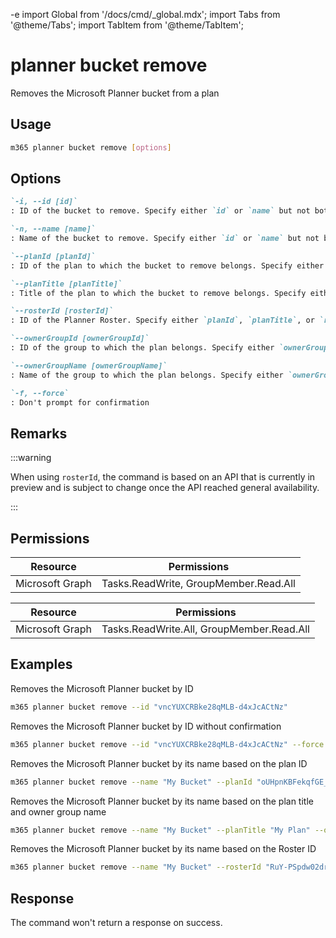 -e <!-- DISCLAIMER: All secrets, passwords, and sensitive values in this document are examples only and not real credentials. -->
import Global from '/docs/cmd/_global.mdx';
import Tabs from '@theme/Tabs';
import TabItem from '@theme/TabItem';

# planner bucket remove

Removes the Microsoft Planner bucket from a plan

## Usage

```sh
m365 planner bucket remove [options]
```

## Options

```md definition-list
`-i, --id [id]`
: ID of the bucket to remove. Specify either `id` or `name` but not both.

`-n, --name [name]`
: Name of the bucket to remove. Specify either `id` or `name` but not both.

`--planId [planId]`
: ID of the plan to which the bucket to remove belongs. Specify either `planId`, `planTitle`, or `rosterId` but not multiple when using `name`.

`--planTitle [planTitle]`
: Title of the plan to which the bucket to remove belongs. Specify either `planId`, `planTitle`, or `rosterId` but not multiple when using `name`.

`--rosterId [rosterId]`
: ID of the Planner Roster. Specify either `planId`, `planTitle`, or `rosterId` but not multiple when using `name`.

`--ownerGroupId [ownerGroupId]`
: ID of the group to which the plan belongs. Specify either `ownerGroupId` or `ownerGroupName` when using `planTitle`.

`--ownerGroupName [ownerGroupName]`
: Name of the group to which the plan belongs. Specify either `ownerGroupId` or `ownerGroupName` when using `planTitle`.

`-f, --force`
: Don't prompt for confirmation
```

<Global />

## Remarks

:::warning

When using `rosterId`, the command is based on an API that is currently in preview and is subject to change once the API reached general availability.

:::

## Permissions

<Tabs>
  <TabItem value="Delegated">

  | Resource        | Permissions                           |
  |-----------------|---------------------------------------|
  | Microsoft Graph | Tasks.ReadWrite, GroupMember.Read.All |

  </TabItem>
  <TabItem value="Application">

  | Resource        | Permissions                               |
  |-----------------|-------------------------------------------|
  | Microsoft Graph | Tasks.ReadWrite.All, GroupMember.Read.All |

  </TabItem>
</Tabs>

## Examples

Removes the Microsoft Planner bucket by ID

```sh
m365 planner bucket remove --id "vncYUXCRBke28qMLB-d4xJcACtNz"
```

Removes the Microsoft Planner bucket by ID without confirmation

```sh
m365 planner bucket remove --id "vncYUXCRBke28qMLB-d4xJcACtNz" --force
```

Removes the Microsoft Planner bucket by its name based on the plan ID

```sh
m365 planner bucket remove --name "My Bucket" --planId "oUHpnKBFekqfGE_PS6GGUZcAFY7b"
```

Removes the Microsoft Planner bucket by its name based on the plan title and owner group name

```sh
m365 planner bucket remove --name "My Bucket" --planTitle "My Plan" --ownerGroupName "My Group"
```

Removes the Microsoft Planner bucket by its name based on the Roster ID

```sh
m365 planner bucket remove --name "My Bucket" --rosterId "RuY-PSpdw02drevnYDTCJpgAEfoI"
```

## Response

The command won't return a response on success.
